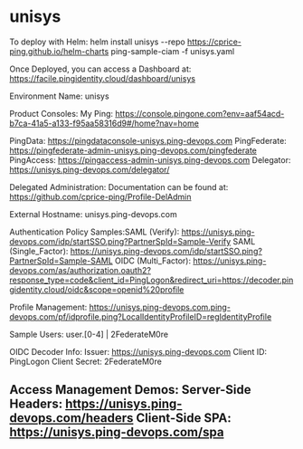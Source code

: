 # unisys

To deploy with Helm:
helm install unisys --repo https://cprice-ping.github.io/helm-charts ping-sample-ciam -f unisys.yaml

Once Deployed, you can access a Dashboard at:
https://facile.pingidentity.cloud/dashboard/unisys

Environment Name: unisys

Product Consoles:
My Ping:       https://console.pingone.com?env=aaf54acd-b7ca-41a5-a133-f95aa58316d9#/home?nav=home

PingData:      https://pingdataconsole-unisys.ping-devops.com
PingFederate:  https://pingfederate-admin-unisys.ping-devops.com/pingfederate
PingAccess:    https://pingaccess-admin-unisys.ping-devops.com
Delegator:     https://unisys.ping-devops.com/delegator/

Delegated Administration:
Documentation can be found at: https://github.com/cprice-ping/Profile-DelAdmin

External Hostname:
unisys.ping-devops.com

Authentication Policy Samples:SAML (Verify): https://unisys.ping-devops.com/idp/startSSO.ping?PartnerSpId=Sample-Verify
SAML (Single_Factor): https://unisys.ping-devops.com/idp/startSSO.ping?PartnerSpId=Sample-SAML
OIDC (Multi_Factor):  https://unisys.ping-devops.com/as/authorization.oauth2?response_type=code&client_id=PingLogon&redirect_uri=https://decoder.pingidentity.cloud/oidc&scope=openid%20profile

Profile Management:
https://unisys.ping-devops.com.ping-devops.com/pf/idprofile.ping?LocalIdentityProfileID=regIdentityProfile

Sample Users:
user.[0-4] | 2FederateM0re

OIDC Decoder Info:
Issuer:        https://unisys.ping-devops.com
Client ID:     PingLogon
Client Secret: 2FederateM0re

Access Management Demos:
Server-Side Headers: https://unisys.ping-devops.com/headers
Client-Side SPA:     https://unisys.ping-devops.com/spa
-----------------------------------